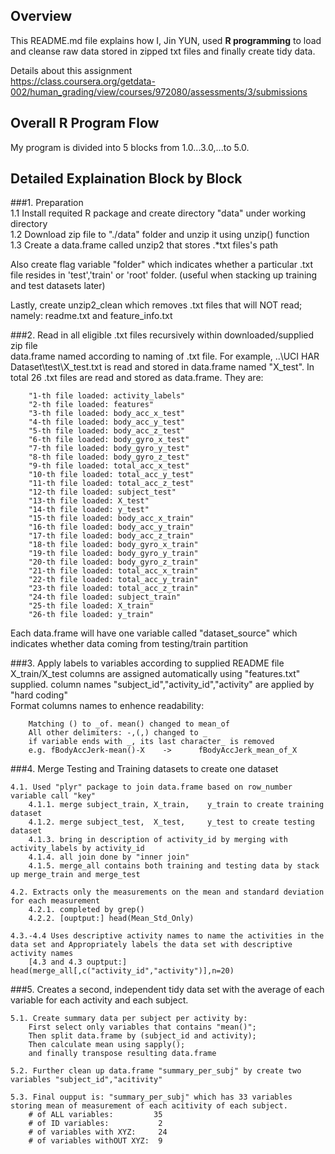 ## Overview

This README.md file explains how I, Jin YUN, used **R programming** to load and cleanse raw data stored in zipped txt files and finally create tidy data.  

Details about this assignment  
https://class.coursera.org/getdata-002/human_grading/view/courses/972080/assessments/3/submissions

## Overall R Program Flow

My program is divided into 5 blocks from 1.0...3.0,...to 5.0.


## Detailed Explaination Block by Block
###1. Preparation  
        1.1 Install requited R package and create directory "data" under working directory  
        1.2 Download zip file to "./data" folder and unzip it using unzip() function  
        1.3 Create a data.frame called unzip2 that stores .*txt files's path 

  Also create flag variable "folder" which indicates whether a particular .txt file resides in 'test','train' or 'root' folder. (useful  when stacking up training and test datasets later)
  
  Lastly, create unzip2_clean which removes .txt files that will NOT read; namely: readme.txt and feature_info.txt
  
###2. Read in all eligible .txt files recursively within downloaded/supplied zip file  
        data.frame named according to naming of .txt file. 
        For example, ..\UCI HAR Dataset\test\X_test.txt  is read and stored in data.frame named "X_test".
In total 26 .txt files are read and stored as data.frame. They are:

        "1-th file loaded: activity_labels"
    	"2-th file loaded: features"
		"3-th file loaded: body_acc_x_test"
		"4-th file loaded: body_acc_y_test"
		"5-th file loaded: body_acc_z_test"
		"6-th file loaded: body_gyro_x_test"
		"7-th file loaded: body_gyro_y_test"
		"8-th file loaded: body_gyro_z_test"
		"9-th file loaded: total_acc_x_test"
		"10-th file loaded: total_acc_y_test"
		"11-th file loaded: total_acc_z_test"
		"12-th file loaded: subject_test"
		"13-th file loaded: X_test"
		"14-th file loaded: y_test"
		"15-th file loaded: body_acc_x_train"
		"16-th file loaded: body_acc_y_train"
		"17-th file loaded: body_acc_z_train"
		"18-th file loaded: body_gyro_x_train"
		"19-th file loaded: body_gyro_y_train"
		"20-th file loaded: body_gyro_z_train"
		"21-th file loaded: total_acc_x_train"
		"22-th file loaded: total_acc_y_train"
		"23-th file loaded: total_acc_z_train"
		"24-th file loaded: subject_train"
		"25-th file loaded: X_train"
		"26-th file loaded: y_train"
Each data.frame will have one variable called "dataset_source" which indicates whether data coming from testing/train partition

###3. Apply labels to variables according to supplied README file
        X_train/X_test columns are assigned automatically using "features.txt" supplied. 
	    column names "subject_id","activity_id","activity" are applied by "hard coding"  
Format columns names to enhence readability:

		Matching () to _of. mean() changed to mean_of
		All other delimiters: -,(,) changed to _
		if variable ends with _, its last character_ is removed
		e.g. fBodyAccJerk-mean()-X    ->      fBodyAccJerk_mean_of_X

###4. Merge Testing and Training datasets to create one dataset

    4.1. Used "plyr" package to join data.frame based on row_number variable call "key"
		4.1.1. merge subject_train, X_train,    y_train to create training dataset
		4.1.2. merge subject_test,  X_test,     y_test to create testing dataset
		4.1.3. bring in description of activity_id by merging with activity_labels by activity_id
		4.1.4. all join done by "inner join"
		4.1.5. merge_all contains both training and testing data by stack up merge_train and merge_test  
        
	4.2. Extracts only the measurements on the mean and standard deviation for each measurement
		4.2.1. completed by grep() 
		4.2.2. [ouptput:] head(Mean_Std_Only)
        
	4.3.-4.4 Uses descriptive activity names to name the activities in the data set and Appropriately labels the data set with descriptive activity names
		[4.3 and 4.3 ouptput:] head(merge_all[,c("activity_id","activity")],n=20)
###5. Creates a second, independent tidy data set with the average of each variable for each activity and each subject.

	5.1. Create summary data per subject per activity by:
		First select only variables that contains "mean()"; 
		Then split data.frame by (subject_id and activity);
		Then calculate mean using sapply();   
		and finally transpose resulting data.frame
	
    5.2. Further clean up data.frame "summary_per_subj" by create two variables "subject_id","acitivity"
	
    5.3. Final oupput is: "summary_per_subj" which has 33 variables storing mean of measurement of each acitivity of each subject.  
		# of ALL variables:  		35 
		# of ID variables:  		 2 
		# of variables with XYZ:     24 
		# of variables withOUT XYZ:  9
	